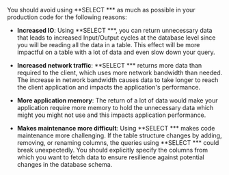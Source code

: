 You should avoid using **SELECT ***  as much as possible in your production code for the following reasons:

- **Increased IO**: Using **SELECT ***, you can return unnecessary data that leads to increased Input/Output cycles at the database level since you will be reading all the data in a table. This effect will be more impactful on a table with a lot of data and even slow down your query.

- **Increased network traffic**: **SELECT *** returns more data than required to the client, which uses more network bandwidth than needed. The increase in network bandwidth causes data to take longer to reach the client application and impacts the application's performance.

- **More application memory**: The return of a lot of data would make your application require more memory to hold the unnecessary data which might you might not use and this impacts application performance.

- **Makes maintenance more difficult**: Using **SELECT *** makes code maintenance more challenging. If the table structure changes by adding, removing, or renaming columns, the queries using **SELECT *** could break unexpectedly. You should explicitly specify the columns from which you want to fetch data to ensure resilience against potential changes in the database schema. 